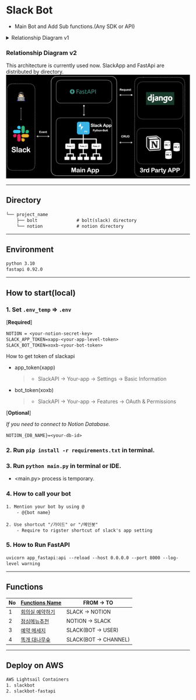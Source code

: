 # Slack Bot


* Main Bot and Add Sub functions.(Any SDK or API)
<details>
<summary>Relationship Diagram v1</summary>

![relationship_diagram_v1](.github/relationship_diagram_v1.png)  
</details>

### Relationship Diagram v2

This architecture is currently used now.
SlackApp and FastApi are distributed by directory.
![relationship_diagram_v2](.github/relationship_diagram_v2.png) 




---

## Directory
~~~
└── project_name
    ├── bolt               # bolt(slack) directory
    └── notion             # notion directory
~~~



---

## Environment
~~~
python 3.10
fastapi 0.92.0
~~~

---

## How to start(local)


### 1. Set `.env_temp` => `.env`

[**Required**]
~~~
NOTION = <your-notion-secret-key>
SLACK_APP_TOKEN=xapp-<your-app-level-token>
SLACK_BOT_TOKEN=xoxb-<your-bot-token>
~~~
How to get token of slackapi
  * app_token(xapp)
    >* SlackAPI -> Your-app -> Settings -> Basic Information
  * bot_token(xoxb)
    >* SlackAPI -> Your-app -> Features -> OAuth & Permissions

[**Optional**]

_If you need to connect to Notion Database._
~~~
NOTION_{DB_NAME}=<your-db-id>
~~~

### 2. Run `pip install -r requirements.txt` in terminal.
    
    
### 3. Run `python main.py` in terminal or IDE.

* <main.py>  process is temporary.
    
### 4. How to call your bot
    1. Mention your bot by using @
        - @{bot name}

    2. Use shortcut "/가이드" or "/메인봇"
        - Require to rigster shortcut of slack's app setting


### 5. How to Run FastAPI
~~~
uvicorn app_fastapi:api --reload --host 0.0.0.0 --port 8000 --log-level warning
~~~

---
## Functions

| No  | [Functions Name](https://github.com/IT-HONGREAT/slack_bot/blob/689ee759238e79d0058e82407cad57fdbe8d8264/bolt/actions.py) | FROM -> TO            |
|-----|--------------------------------------------------------------------------------------------------------------------------|-----------------------|
| 1   | [회의실 예약하기](https://github.com/IT-HONGREAT/slack_bot/blob/689ee759238e79d0058e82407cad57fdbe8d8264/bolt/actions.py#L70)   | SLACK -> NOTION       |                            
| 2   | [점심메뉴추천](https://github.com/IT-HONGREAT/slack_bot/blob/689ee759238e79d0058e82407cad57fdbe8d8264/bolt/actions.py#L140)    | NOTION -> SLACK       |
| 3   | [예약 메세지](https://github.com/IT-HONGREAT/slack_bot/blob/dd37adfdb10301ab3b56cd2e77b9d5825eed15ab/bolt/actions.py#L201)    | SLACK(BOT -> USER)    |
| 4   | [똑개 대나무숲](https://github.com/IT-HONGREAT/slack_bot/blob/689ee759238e79d0058e82407cad57fdbe8d8264/bolt/actions.py#L175)   | SLACK(BOT -> CHANNEL) |


---
## Deploy on AWS
~~~
AWS Lightsail Containers
1. slackbot
2. slackbot-fastapi
~~~